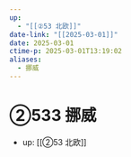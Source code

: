 ```yaml
---
up:
  - "[[②53 北欧]]"
date-link: "[[2025-03-01]]"
date: 2025-03-01
ctime-p: 2025-03-01T13:19:02
aliases:
  - 挪威
---
```


# ②533 挪威

- up: [[②53 北欧]]
